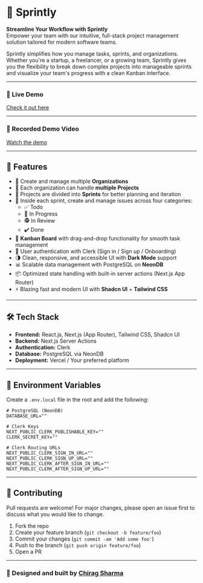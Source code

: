 # 🏃 Sprintly

**Streamline Your Workflow with Sprintly**  
Empower your team with our intuitive, full-stack project management solution tailored for modern software teams.

Sprintly simplifies how you manage tasks, sprints, and organizations. Whether you're a startup, a freelancer, or a growing team, Sprintly gives you the flexibility to break down complex projects into manageable sprints and visualize your team's progress with a clean Kanban interface. 

---

### 🔗 Live Demo
[Check it out here](https://sprintly-opal.vercel.app)

-----

### 🎥 Recorded Demo Video
[Watch the demo](https://drive.google.com/drive/folders/1eKLu9DcZhR5Dd6UfrprsHXPhtDv4D3pP?usp=sharing)

---

## 🚀 Features

- 🏢 Create and manage multiple **Organizations**
- 📁 Each organization can handle **multiple Projects**
- 🔄 Projects are divided into **Sprints** for better planning and iteration
- 📝 Inside each sprint, create and manage issues across four categories:
  - ✅ Todo
  - 🚧 In Progress
  - 🕵️ In Review
  - ✔️ Done
- 🧩 **Kanban Board** with drag-and-drop functionality for smooth task management
- 👥 User authentication with Clerk (Sign in / Sign up / Onboarding)
- 🌗 Clean, responsive, and accessible UI with **Dark Mode** support
- 📊 Scalable data management with PostgreSQL on **NeonDB**
- 📦 Optimized state handling with built-in server actions (Next.js App Router)
- ⚡ Blazing fast and modern UI with **Shadcn UI** + **Tailwind CSS**

---

## 🛠 Tech Stack

- **Frontend:** React.js, Next.js (App Router), Tailwind CSS, Shadcn UI  
- **Backend:** Next.js Server Actions  
- **Authentication:** Clerk  
- **Database:** PostgreSQL via NeonDB  
- **Deployment:** Vercel / Your preferred platform

---

## 🔐 Environment Variables

Create a `.env.local` file in the root and add the following:

```env
# PostgreSQL (NeonDB)
DATABASE_URL=""

# Clerk Keys
NEXT_PUBLIC_CLERK_PUBLISHABLE_KEY=""
CLERK_SECRET_KEY=""

# Clerk Routing URLs
NEXT_PUBLIC_CLERK_SIGN_IN_URL="" 
NEXT_PUBLIC_CLERK_SIGN_UP_URL=""
NEXT_PUBLIC_CLERK_AFTER_SIGN_IN_URL=""
NEXT_PUBLIC_CLERK_AFTER_SIGN_UP_URL=""
```

---

## 🙌 Contributing

Pull requests are welcome! For major changes, please open an issue first to discuss what you would like to change.

1. Fork the repo  
2. Create your feature branch (`git checkout -b feature/foo`)  
3. Commit your changes (`git commit -am 'Add some foo'`)  
4. Push to the branch (`git push origin feature/foo`)  
5. Open a PR

---

### 🎨 Designed and built by [**Chirag Sharma**](https://github.com/chiraagsharma24)

